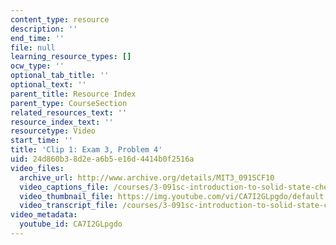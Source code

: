 ```yaml
---
content_type: resource
description: ''
end_time: ''
file: null
learning_resource_types: []
ocw_type: ''
optional_tab_title: ''
optional_text: ''
parent_title: Resource Index
parent_type: CourseSection
related_resources_text: ''
resource_index_text: ''
resourcetype: Video
start_time: ''
title: 'Clip 1: Exam 3, Problem 4'
uid: 24d860b3-8d2e-a6b5-e16d-4414b0f2516a
video_files:
  archive_url: http://www.archive.org/details/MIT3_091SCF10
  video_captions_file: /courses/3-091sc-introduction-to-solid-state-chemistry-fall-2010/90664baf2bbc5bedb795ed24cdaf5e75_CA7I2GLpgdo.vtt
  video_thumbnail_file: https://img.youtube.com/vi/CA7I2GLpgdo/default.jpg
  video_transcript_file: /courses/3-091sc-introduction-to-solid-state-chemistry-fall-2010/33541e9c3480711f09099ff23e458106_CA7I2GLpgdo.pdf
video_metadata:
  youtube_id: CA7I2GLpgdo
---
```

